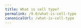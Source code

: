 ```yaml
---
title: What is cell type?
permalink: /9.0/what-is-cell-type
canonicalUrl: /what-is-cell-type
---
```

